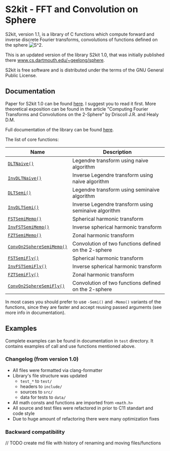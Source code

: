 # S2kit - FFT and Convolution on Sphere

S2kit, version 1.1, is a library of C functions which compute forward and inverse discrete Fourier transforms, convolutions of functions defined on the sphere <img src="https://latex.codecogs.com/svg.latex?\Large&space;S^2" title="S^2"/>.

This is an updated version of the library S2kit 1.0, that was initially published there www.cs.dartmouth.edu/~geelong/sphere.

S2kit is free software and is distributed under the terms of the GNU General Public License.

## Documentation

Paper for S2kit 1.0 can be found [here](https://github.com/Bychin/S2kit/blob/master/dist/S2kitHowTo.pdf). I suggest you to read it first. More theoretical exposition can be found in the article "Computing Fourier Transforms and Convolutions on the 2-Sphere" by Driscoll J.R. and Healy D.M.

Full documentation of the library can be found [here](https://bychin.github.io/S2kit).

The list of core functions:

Name | Description
--- | ---
[`DLTNaive()`](https://bychin.github.io/S2kit/html/naive_8c.html) | Legendre transform using naive algorithm
[`InvDLTNaive()`](https://bychin.github.io/S2kit/html/naive_8c.html) | Inverse Legendre transform using naive algorithm
[`DLTSemi()`](https://bychin.github.io/S2kit/html/seminaive_8c.html) | Legendre transform using seminaive algorithm
[`InvDLTSemi()`](https://bychin.github.io/S2kit/html/seminaive_8c.html) | Inverse Legendre transform using seminaive algorithm
[`FSTSemiMemo()`](https://bychin.github.io/S2kit/html/_f_s_t__semi__memo_8c.html) | Spherical harmonic transform
[`InvFSTSemiMemo()`](https://bychin.github.io/S2kit/html/_f_s_t__semi__memo_8c.html) | Inverse spherical harmonic transform
[`FZTSemiMemo()`](https://bychin.github.io/S2kit/html/_f_s_t__semi__memo_8c.html) | Zonal harmonic transform
[`ConvOn2SphereSemiMemo()`](https://bychin.github.io/S2kit/html/_f_s_t__semi__memo_8c.html) | Convolution of two functions defined on the 2-sphere
[`FSTSemiFly()`](https://bychin.github.io/S2kit/html/_f_s_t__semi__fly_8c.html) | Spherical harmonic transform
[`InvFSTSemiFly()`](https://bychin.github.io/S2kit/html/_f_s_t__semi__fly_8c.html) | Inverse spherical harmonic transform
[`FZTSemiFly()`](https://bychin.github.io/S2kit/html/_f_s_t__semi__fly_8c.html) | Zonal harmonic transform
[`ConvOn2SphereSemiFly()`](https://bychin.github.io/S2kit/html/_f_s_t__semi__fly_8c.html) | Convolution of two functions defined on the 2-sphere

In most cases you should prefer to use `-Semi()` and `-Memo()` variants of the functions, since they are faster and accept reusing passed arguments (see more info in documentation).

## Examples

Complete examples can be found in documentation in `test` directory. It contains examples of call and use functions mentioned above.

### Changelog (from version 1.0)

* All files were formatted via clang-formatter
* Library's file structure was updated
  * `test_*` to `test/`
  * headers to `include/`
  * sources to `src/`
  * data for tests to `data/`
* All math consts and functions are imported from `<math.h>`
* All source and test files were refactored in prior to C11 standart and code style
* Due to huge amount of refactoring there were many optimization fixes

### Backward compatibility

// TODO create md file with history of renaming and moving files/functions
